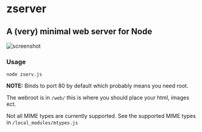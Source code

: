 # zserver
## A (very) minimal web server for Node
![screenshot](https://github.com/matdombrock/zserver/blob/master/web/screenshot.png?raw=true)
### Usage
 
```node zserv.js```
 
**NOTE:** Binds to port 80 by default which probably means you need root.
 
The webroot is in ```/web/``` this is where you should place your html, images ect. 

Not all MIME types are currently supported. See the supported MIME types in ```/local_modules/mtypes.js```